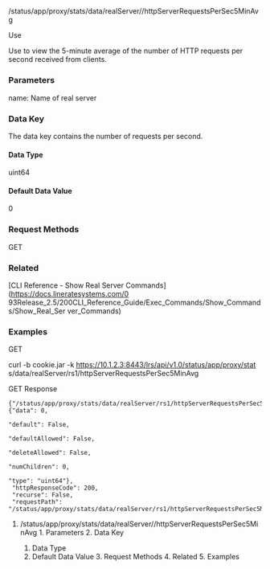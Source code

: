 ##
/status/app/proxy/stats/data/realServer/<name>/httpServerRequestsPerSec5MinAvg

Use

Use to view the 5-minute average of the number of HTTP requests per second
received from clients.

### Parameters

name: Name of real server

### Data Key

The data key contains the number of requests per second.

#### Data Type

uint64

#### Default Data Value

0

### Request Methods

GET

### Related

[CLI Reference - Show Real Server Commands](https://docs.lineratesystems.com/0
93Release_2.5/200CLI_Reference_Guide/Exec_Commands/Show_Commands/Show_Real_Ser
ver_Commands)

### Examples

GET

curl -b cookie.jar -k https://10.1.2.3:8443/lrs/api/v1.0/status/app/proxy/stat
s/data/realServer/rs1/httpServerRequestsPerSec5MinAvg

GET Response

    
    {"/status/app/proxy/stats/data/realServer/rs1/httpServerRequestsPerSec5MinAvg": {"data": 0,
                                                                                           "default": False,
                                                                                           "defaultAllowed": False,
                                                                                           "deleteAllowed": False,
                                                                                           "numChildren": 0,
                                                                                           "type": "uint64"},
     "httpResponseCode": 200,
     "recurse": False,
     "requestPath": "/status/app/proxy/stats/data/realServer/rs1/httpServerRequestsPerSec5MinAvg"}
    

  1. /status/app/proxy/stats/data/realServer/<name>/httpServerRequestsPerSec5MinAvg
    1. Parameters
    2. Data Key
      1. Data Type
      2. Default Data Value
    3. Request Methods
    4. Related
    5. Examples

